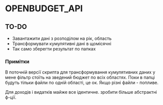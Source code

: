# OPENBUDGET_API

## TO-DO
* Завантажити дані з розподілом на рік, область
* Трансформувати кумулятивні дані в щомісячні
* Так само зберегти результат по папках

### Примітки
В поточній версії скрипта для трансформування кумулятивних даних у мене фільтр стоїть на зведений бюджет по всіх областях. Поки в папці будуть тільки файли по одній області, це ок. Якщо різні файли - попливе.

Для доходів і видатків майже все ідентичне. зробити більше абстрактні ф-ції. 